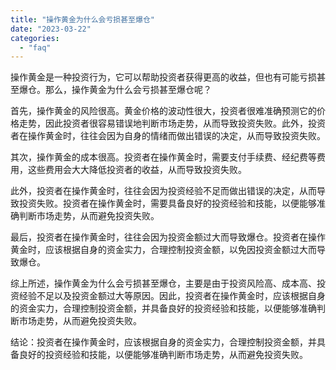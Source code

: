 ```yaml
---
title: "操作黄金为什么会亏损甚至爆仓"
date: "2023-03-22"
categories: 
  - "faq"
---
```


操作黄金是一种投资行为，它可以帮助投资者获得更高的收益，但也有可能亏损甚至爆仓。那么，操作黄金为什么会亏损甚至爆仓呢？

首先，操作黄金的风险很高。黄金价格的波动性很大，投资者很难准确预测它的价格走势，因此投资者很容易错误地判断市场走势，从而导致投资失败。此外，投资者在操作黄金时，往往会因为自身的情绪而做出错误的决定，从而导致投资失败。

其次，操作黄金的成本很高。投资者在操作黄金时，需要支付手续费、经纪费等费用，这些费用会大大降低投资者的收益，从而导致投资失败。

此外，投资者在操作黄金时，往往会因为投资经验不足而做出错误的决定，从而导致投资失败。投资者在操作黄金时，需要具备良好的投资经验和技能，以便能够准确判断市场走势，从而避免投资失败。

最后，投资者在操作黄金时，往往会因为投资金额过大而导致爆仓。投资者在操作黄金时，应该根据自身的资金实力，合理控制投资金额，以免因投资金额过大而导致爆仓。

综上所述，操作黄金为什么会亏损甚至爆仓，主要是由于投资风险高、成本高、投资经验不足以及投资金额过大等原因。因此，投资者在操作黄金时，应该根据自身的资金实力，合理控制投资金额，并具备良好的投资经验和技能，以便能够准确判断市场走势，从而避免投资失败。

结论：投资者在操作黄金时，应该根据自身的资金实力，合理控制投资金额，并具备良好的投资经验和技能，以便能够准确判断市场走势，从而避免投资失败。
